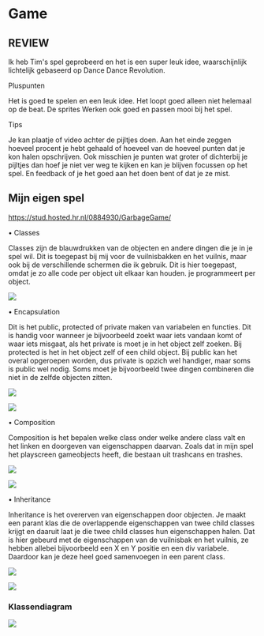 # Game

## REVIEW

Ik heb Tim's spel geprobeerd en het is een super leuk idee, waarschijnlijk lichtelijk gebaseerd op Dance Dance Revolution. 

Pluspunten

Het is goed te spelen en een leuk idee. Het loopt goed alleen niet helemaal op de beat. De sprites Werken ook goed en passen mooi bij het spel. 

Tips

Je kan plaatje of video achter de pijltjes doen. Aan het einde zeggen hoeveel procent je hebt gehaald of hoeveel van de hoeveel punten dat je kon halen opschrijven. Ook misschien je punten wat groter of dichterbij je pijltjes dan hoef je niet ver weg te kijken en kan je blijven focussen op het spel. En feedback of je het goed aan het doen bent of dat je ze mist.

## Mijn eigen spel

https://stud.hosted.hr.nl/0884930/GarbageGame/

• Classes

Classes zijn de blauwdrukken van de objecten en andere dingen die je in je spel wil. Dit is toegepast bij mij voor de vuilnisbakken en het vuilnis, maar ook bij de verschillende schermen die ik gebruik. Dit is hier toegepast, omdat je zo alle code per object uit elkaar kan houden. je programmeert per object. 

![](https://stud.hosted.hr.nl/0884930/wp-content/uploads/2018/06/classes.png)


• Encapsulation

Dit is het public, protected of private maken van variabelen en functies. Dit is handig voor wanneer je bijvoorbeeld zoekt waar iets vandaan komt of waar iets misgaat, als het private is moet je in het object zelf zoeken. Bij protected is het in het object zelf of een child object. Bij public kan het overal opgeroepen worden, dus private is opzich wel handiger, maar soms is public wel nodig. Soms moet je bijvoorbeeld twee dingen combineren die niet in de zelfde objecten zitten.

![](https://stud.hosted.hr.nl/0884930/wp-content/uploads/2018/06/overerven1-e1529407229676.png)

![](https://stud.hosted.hr.nl/0884930/wp-content/uploads/2018/06/encapsulation2.png)

• Composition

Composition is het bepalen welke class onder welke andere class valt en het linken en doorgeven van eigenschappen daarvan. Zoals dat in mijn spel het playscreen gameobjects heeft, die bestaan uit trashcans en trashes.

![](https://stud.hosted.hr.nl/0884930/wp-content/uploads/2018/06/composition1.png)

![](https://stud.hosted.hr.nl/0884930/wp-content/uploads/2018/06/composition2.png)

• Inheritance

Inheritance is het overerven van eigenschappen door objecten. Je maakt een parant klas die de overlappende eigenschappen van twee child classes krijgt en daaruit laat je die twee child classes hun eigenschappen halen. Dat is hier gebeurd met de eigenschappen van de vuilnisbak en het vuilnis, ze hebben allebei bijvoorbeeld een X en Y positie en een div variabele. Daardoor kan je deze heel goed samenvoegen in een parent class.

![](https://stud.hosted.hr.nl/0884930/wp-content/uploads/2018/06/encapsulation1.png)

![](https://stud.hosted.hr.nl/0884930/wp-content/uploads/2018/06/overerven2.png)

### Klassendiagram
![](https://stud.hosted.hr.nl/0884930/wp-content/uploads/2018/06/klassendiagram-note-2.png)
